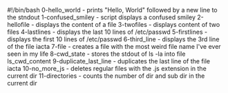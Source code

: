 #!/bin/bash
0-hello_world - prints "Hello, World" followed by a new line to the stndout
1-confused_smiley - script displays a confused smiley 
2-hellofile - displays the content of a file
3-twofiles - displays content of two files
4-lastlines - displays the last 10 lines of /etc/passwd
5-firstlines - displays the first 10 lines of /etc/passwd
6-third_line - displays the 3rd line of the file iacta
7-file - creates a file with the most weird file name I've ever seen in my life
8-cwd_state - stores the stdout of ls -la into file ls_cwd_content
9-duplicate_last_line - duplicates the last line of the file iacta
10-no_more_js - deletes regular files with the .js extension in the current dir
11-directories - counts the number of dir and sub dir in the current dir

